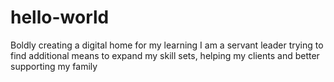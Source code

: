 # hello-world
Boldly creating a digital home for my learning
I am a servant leader trying to find additional means to expand my skill sets, helping my clients and better supporting my family
